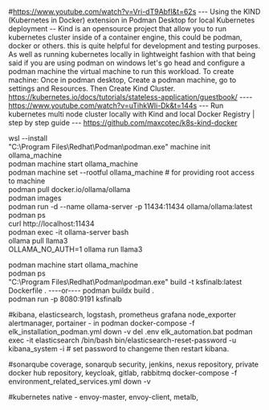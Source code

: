 #https://www.youtube.com/watch?v=Vri-dT9AbfI&t=62s --- Using the KIND (Kubernetes in Docker) extension in Podman Desktop for local Kubernetes deployment -- Kind is an opensource project that allow you to run kubernetes cluster inside of a container engine, this could be podman, docker or others. this is quite helpful for development and testing purposes. As well as running kubernetes locally in lightweight fashion with that being said if you are using podman on windows let's go head and configure a podman machine the virtual machine to run this workload. To create machine: Once in podman desktop, Create a podman machine, go to settings and Resources. Then Create Kind Cluster. https://kubernetes.io/docs/tutorials/stateless-application/guestbook/ ---- https://www.youtube.com/watch?v=uTihkWIi-Dk&t=144s --- Run kubernetes multi node cluster locally with Kind and local Docker Registry | step by step guide --- https://github.com/maxcotec/k8s-kind-docker

wsl --install <br />
"C:\Program Files\Redhat\Podman\podman.exe" machine init ollama_machine <br />
podman machine start ollama_machine <br />
podman machine set --rootful ollama_machine # for providing root access to machine <br />
podman pull docker.io/ollama/ollama <br />
podman images <br />
podman run -d --name ollama-server -p 11434:11434 ollama/ollama:latest <br />
podman ps <br />
curl http://localhost:11434 <br />
podman exec -it ollama-server bash <br />
ollama pull llama3 <br />
OLLAMA_NO_AUTH=1 ollama run llama3 <br />

podman machine start ollama_machine <br />
podman ps <br />
"C:\Program Files\Redhat\Podman\podman.exe" build -t ksfinalb:latest Dockerfile .  ----or---- podman buildx build . <br />
podman run -p 8080:9191 ksfinalb

#kibana, elasticsearch, logstash, prometheus grafana node_exporter alertmanager, portainer - in podman
docker-compose -f elk_installation_podman.yml down -v
del .env
elk_automation.bat
podman exec -it elasticsearch /bin/bash
bin/elasticsearch-reset-password -u kibana_system -i  # set password to changeme then restart kibana.

#sonarqube coverage, sonarqub security, jenkins, nexus repository, private docker hub repository, keycloak, gitlab, rabbitmq
docker-compose -f environment_related_services.yml down -v

#kubernetes native - envoy-master, envoy-client, metalb,
